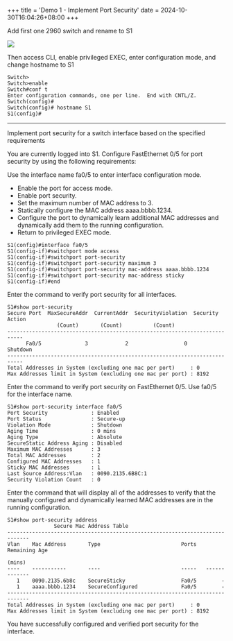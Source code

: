 +++
title = 'Demo 1 - Implement Port Security'
date = 2024-10-30T16:04:26+08:00
+++

Add first one 2960 switch and rename to S1

![](/2ac9bd48-3401-48ba-bcf3-6c8bbbf30546.PNG)

Then access CLI, enable privileged EXEC, enter configuration mode, and change hostname to S1

```
Switch>
Switch>enable
Switch#conf t
Enter configuration commands, one per line.  End with CNTL/Z.
Switch(config)#
Switch(config)# hostname S1
S1(config)#
```

---

Implement port security for a switch interface based on the specified requirements

You are currently logged into S1. Configure FastEthernet 0/5 for port security by using the following requirements:

Use the interface name fa0/5 to enter interface configuration mode.
- Enable the port for access mode.
- Enable port security.
- Set the maximum number of MAC address to 3.
- Statically configure the MAC address aaaa.bbbb.1234.
- Configure the port to dynamically learn additional MAC addresses and dynamically add them to the running configuration.
- Return to privileged EXEC mode.

```
S1(config)#interface fa0/5
S1(config-if)#switchport mode access
S1(config-if)#switchport port-security
S1(config-if)#switchport port-security maximum 3
S1(config-if)#switchport port-security mac-address aaaa.bbbb.1234
S1(config-if)#switchport port-security mac-address sticky
S1(config-if)#end
```

Enter the command to verify port security for all interfaces.

```
S1#show port-security
Secure Port  MaxSecureAddr  CurrentAddr  SecurityViolation  Security Action
                (Count)       (Count)          (Count)
---------------------------------------------------------------------------
      Fa0/5              3            2                  0         Shutdown
---------------------------------------------------------------------------
Total Addresses in System (excluding one mac per port)     : 0
Max Addresses limit in System (excluding one mac per port) : 8192
```

Enter the command to verify port security on FastEthernet 0/5. Use fa0/5 for the interface name.

```
S1#show port-security interface fa0/5
Port Security              : Enabled
Port Status                : Secure-up
Violation Mode             : Shutdown
Aging Time                 : 0 mins
Aging Type                 : Absolute
SecureStatic Address Aging : Disabled
Maximum MAC Addresses      : 3
Total MAC Addresses        : 2
Configured MAC Addresses   : 1
Sticky MAC Addresses       : 1
Last Source Address:Vlan   : 0090.2135.6B8C:1
Security Violation Count   : 0
```

Enter the command that will display all of the addresses to verify that the manually configured and dynamically learned MAC addresses are in the running configuration.

```
S1#show port-security address
               Secure Mac Address Table
-----------------------------------------------------------------------------
Vlan    Mac Address       Type                          Ports   Remaining Age
                                                                   (mins)    
----    -----------       ----                          -----   -------------
   1    0090.2135.6b8c    SecureSticky                  Fa0/5        -
   1    aaaa.bbbb.1234    SecureConfigured              Fa0/5        -
-----------------------------------------------------------------------------
Total Addresses in System (excluding one mac per port)     : 0
Max Addresses limit in System (excluding one mac per port) : 8192
```

You have successfully configured and verified port security for the interface.